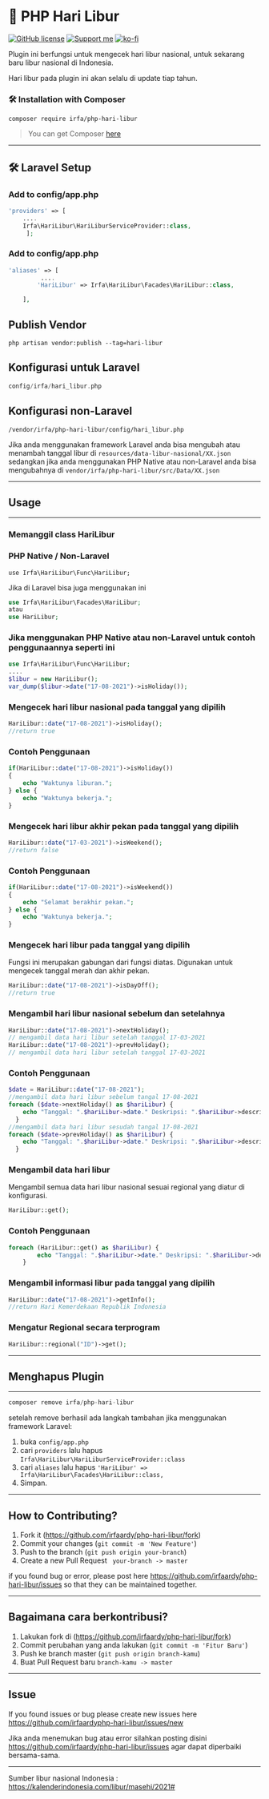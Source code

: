 
# 📅 PHP Hari Libur
[![GitHub license](https://img.shields.io/github/license/irfaardy/encrypt-file-laravel?style=flat-square)](https://github.com/irfaardy/encrypt-file-laravel/blob/master/LICENSE) [![Support me](https://img.shields.io/badge/Support-Buy%20me%20a%20coffee-yellow.svg?style=flat-square)](https://www.buymeacoffee.com/OBaAofN) [![ko-fi](https://www.ko-fi.com/img/githubbutton_sm.svg)](https://ko-fi.com/S6S52P7SN)

Plugin ini berfungsi untuk mengecek hari libur nasional, untuk sekarang baru libur nasional di Indonesia.

Hari libur pada plugin ini akan selalu di update tiap tahun.

<h3>🛠️ Installation with Composer </h3>

    composer require irfa/php-hari-libur

>You can get Composer [ here]( https://getcomposer.org/download/)

***


<h2>🛠️ Laravel Setup </h2>

<h3>Add to config/app.php</h3>

```php
'providers' => [
    ....
    Irfa\HariLibur\HariLiburServiceProvider::class,
     ];
```

<h3>Add to config/app.php</h3>

```php
'aliases' => [
         ....
        'HariLibur' => Irfa\HariLibur\Facades\HariLibur::class,

    ],
```

  <h2>Publish Vendor</h2>


    php artisan vendor:publish --tag=hari-libur

<h2>Konfigurasi untuk Laravel</h2>

```php
config/irfa/hari_libur.php
```

<h2>Konfigurasi non-Laravel</h2>

```
/vendor/irfa/php-hari-libur/config/hari_libur.php
```

Jika anda menggunakan framework Laravel anda bisa mengubah atau menambah tanggal libur di `resources/data-libur-nasional/XX.json` sedangkan jika anda menggunakan PHP Native atau non-Laravel anda bisa mengubahnya di `vendor/irfa/php-hari-libur/src/Data/XX.json`

<hr><h2>Usage</h2>

<hr>

<h3>Memanggil class HariLibur</h3>

<h3>PHP Native / Non-Laravel</h3>

```
use Irfa\HariLibur\Func\HariLibur;
```

Jika di Laravel bisa juga menggunakan ini

```php
use Irfa\HariLibur\Facades\HariLibur;
atau
use HariLibur;
```

<h3>
    Jika menggunakan PHP Native atau non-Laravel untuk contoh penggunaannya seperti ini
</h3>

```php
use Irfa\HariLibur\Func\HariLibur;
....
$libur = new HariLibur();
var_dump($libur->date("17-08-2021")->isHoliday());
```


<h3>Mengecek hari libur nasional pada tanggal yang dipilih</h3>

```php
HariLibur::date("17-08-2021")->isHoliday();
//return true
```

<h3>Contoh Penggunaan</h3>

```php
if(HariLibur::date("17-08-2021")->isHoliday())
{
    echo "Waktunya liburan.";
} else {
    echo "Waktunya bekerja.";
}
```

<h3>Mengecek hari libur akhir pekan pada tanggal yang dipilih</h3>

```php
HariLibur::date("17-03-2021")->isWeekend();
//return false
```

<h3>Contoh Penggunaan</h3>

```php
if(HariLibur::date("17-08-2021")->isWeekend())
{
    echo "Selamat berakhir pekan.";
} else {
    echo "Waktunya bekerja.";
}
```

<h3>Mengecek hari libur pada tanggal yang dipilih</h3>

Fungsi ini merupakan gabungan dari fungsi diatas.
Digunakan untuk mengecek tanggal merah dan akhir pekan.

```php
HariLibur::date("17-08-2021")->isDayOff();
//return true
```

<h3>Mengambil hari libur nasional sebelum dan setelahnya</h3>

```php
HariLibur::date("17-08-2021")->nextHoliday(); 
// mengambil data hari libur setelah tanggal 17-03-2021
HariLibur::date("17-08-2021")->prevHoliday(); 
// mengambil data hari libur setelah tanggal 17-03-2021
```

<h3>Contoh Penggunaan</h3>

```php
$date = HariLibur::date("17-08-2021");
//mengambil data hari libur sebelum tangal 17-08-2021
foreach ($date->nextHoliday() as $hariLibur) {
    echo "Tanggal: ".$hariLibur->date." Deskripsi: ".$hariLibur->description."<br>";
  }
//mengambil data hari libur sesudah tangal 17-08-2021
foreach ($date->prevHoliday() as $hariLibur) {
    echo "Tanggal: ".$hariLibur->date." Deskripsi: ".$hariLibur->description."<br>";
  }
```

<h3>Mengambil data hari libur</h3>

Mengambil semua data hari libur nasional sesuai regional yang diatur di konfigurasi.

```php
HariLibur::get();
```

<h3>Contoh Penggunaan</h3>

```php
foreach (HariLibur::get() as $hariLibur) {
		echo "Tanggal: ".$hariLibur->date." Deskripsi: ".$hariLibur->description."<br>";
	}
```



<h3>Mengambil informasi libur pada tanggal yang dipilih</h3>

```php
HariLibur::date("17-08-2021")->getInfo();
//return Hari Kemerdekaan Republik Indonesia
```

<h3>Mengatur Regional secara terprogram</h3>

```php
HariLibur::regional("ID")->get();
```

<hr>
<h2>Menghapus Plugin</h2>

<hr>

```php
composer remove irfa/php-hari-libur
```

setelah remove berhasil ada langkah tambahan jika menggunakan framework Laravel:

1. buka `config/app.php`
2. cari `providers` lalu hapus `Irfa\HariLibur\HariLiburServiceProvider::class`
3. cari `aliases` lalu hapus `'HariLibur' => Irfa\HariLibur\Facades\HariLibur::class,`
4. Simpan.

<hr><h2>How to Contributing?</h2>

1. Fork it (<https://github.com/irfaardy/php-hari-libur/fork>)
2. Commit your changes (`git commit -m 'New Feature'`)
3. Push to the branch (`git push origin your-branch`)
4. Create a new Pull Request ` your-branch -> master`

if you found bug or error, please post here https://github.com/irfaardy/php-hari-libur/issues so that they can be maintained together.



***
## Bagaimana cara berkontribusi?

1. Lakukan fork di (https://github.com/irfaardy/php-hari-libur/fork)
2. Commit perubahan yang anda lakukan (`git commit -m 'Fitur Baru'`)
3. Push ke branch master (`git push origin branch-kamu`)
4. Buat Pull Request baru `branch-kamu -> master`

---
## Issue
If you found issues or bug please create new issues here https://github.com/irfaardyphp-hari-libur/issues/new

Jika anda menemukan bug atau error silahkan posting disini https://github.com/irfaardy/php-hari-libur/issues agar dapat diperbaiki bersama-sama.

***

Sumber libur nasional Indonesia : https://kalenderindonesia.com/libur/masehi/2021#
